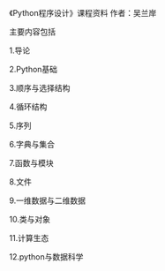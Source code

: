 《Python程序设计》课程资料
作者：吴兰岸

主要内容包括

1.导论

2.Python基础

3.顺序与选择结构

4.循环结构

5.序列

6.字典与集合

7.函数与模块

8.文件

9.一维数据与二维数据

10.类与对象

11.计算生态

12.python与数据科学
